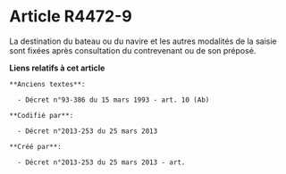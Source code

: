 # Article R4472-9

La destination du bateau ou du navire et les autres modalités de la saisie sont fixées après consultation du contrevenant ou
de son préposé.

**Liens relatifs à cet article**

	**Anciens textes**:

	  - Décret n°93-386 du 15 mars 1993 - art. 10 (Ab)

	**Codifié par**:

	  - Décret n°2013-253 du 25 mars 2013

	**Créé par**:

	  - Décret n°2013-253 du 25 mars 2013 - art.
